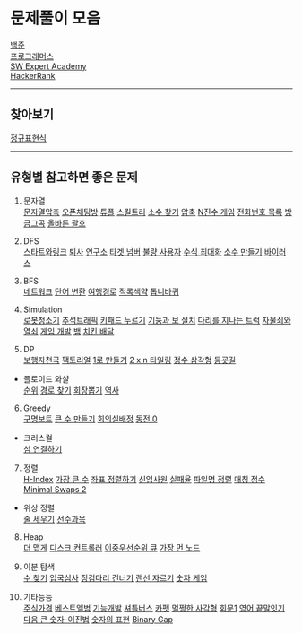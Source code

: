 # 문제풀이 모음

[백준](https://www.acmicpc.net/workbook/view/1152)      
[프로그래머스](https://programmers.co.kr/learn/challenges)   
[SW Expert Academy](https://swexpertacademy.com/main/main.do)     
[HackerRank](https://www.hackerrank.com/dashboard)

--------
## 찾아보기    
[정규표현식](https://github.com/kjsu0209/CodingTest/blob/master/note/regex.md)

--------    
## 유형별 참고하면 좋은 문제    

1. 문자열    
[문자열압축](https://github.com/kjsu0209/CodingTest/blob/master/programmers/p60057.java) 
[오픈채팅방](https://github.com/kjsu0209/CodingTest/blob/master/programmers/p42888.py) 
[튜플](https://github.com/kjsu0209/CodingTest/blob/master/programmers/p64065.py) 
[스킬트리](https://github.com/kjsu0209/CodingTest/blob/master/programmers/p49993.py) 
[소수 찾기](https://github.com/kjsu0209/CodingTest/blob/master/programmers/p42839.py) 
[압축](https://github.com/kjsu0209/CodingTest/blob/master/programmers/p17684.py) 
[N진수 게임](https://github.com/kjsu0209/CodingTest/blob/master/programmers/p17687.py) 
[전화번호 목록](https://github.com/kjsu0209/CodingTest/blob/master/programmers/p42577.py) 
[방금그곡](https://github.com/kjsu0209/CodingTest/blob/master/programmers/p17683.py) 
[올바른 괄호](https://github.com/kjsu0209/CodingTest/blob/master/programmers/p12909.py)
 
2. DFS       
[스타트와링크](https://github.com/kjsu0209/CodingTest/blob/master/baekjoon/b14889.java) 
[퇴사](https://github.com/kjsu0209/CodingTest/blob/master/baekjoon/b14501.java) 
[연구소](https://github.com/kjsu0209/CodingTest/blob/master/baekjoon/b14502.java) 
[타겟 넘버](https://github.com/kjsu0209/CodingTest/blob/master/programmers/p43165.py) 
[불량 사용자](https://github.com/kjsu0209/CodingTest/blob/master/programmers/p64064.py) 
[수식 최대화](https://github.com/kjsu0209/CodingTest/blob/master/programmers/p67257.py) 
[소수 만들기](https://github.com/kjsu0209/CodingTest/blob/master/programmers/p12977.py) 
[바이러스](https://github.com/kjsu0209/CodingTest/blob/master/baekjoon/b2606.py)

 
3. BFS     
[네트워크](https://github.com/kjsu0209/CodingTest/blob/master/programmers/p43162.py) 
[단어 변환](https://github.com/kjsu0209/CodingTest/blob/master/programmers/p43163.py) 
[여행경로](https://github.com/kjsu0209/CodingTest/blob/master/programmers/p43164.py) 
[적록색약](https://github.com/kjsu0209/CodingTest/blob/master/baekjoon/b10026.py) 
[톱니바퀴](https://github.com/kjsu0209/CodingTest/blob/master/baekjoon/b14891.py)

4. Simulation   
[로봇청소기](https://github.com/kjsu0209/CodingTest/blob/master/baekjoon/b14503.java) 
[추석트래픽](https://github.com/kjsu0209/CodingTest/blob/master/programmers/p17676.java) 
[키패드 누르기](https://github.com/kjsu0209/CodingTest/blob/master/programmers/p67256.py) 
[기둥과 보 설치](https://github.com/kjsu0209/CodingTest/blob/master/programmers/p60061.py) 
[다리를 지나는 트럭](https://github.com/kjsu0209/CodingTest/blob/master/programmers/p42583.py) 
[자물쇠와 열쇠](https://github.com/kjsu0209/CodingTest/blob/master/programmers/p60059.py) 
[게임 개발](https://github.com/kjsu0209/CodingTest/blob/master/etc/na_4-4.py) 
[뱀](https://github.com/kjsu0209/CodingTest/blob/master/baekjoon/b3190.py) 
[치킨 배달](https://github.com/kjsu0209/CodingTest/blob/master/baekjoon/b15686.py)


5. DP    
[보행자천국](https://github.com/kjsu0209/CodingTest/blob/master/programmers/p1832.java) 
[팩토리얼]()
[1로 만들기](https://github.com/kjsu0209/CodingTest/blob/master/baekjoon/b1463.py)
[2 x n 타일링](https://github.com/kjsu0209/CodingTest/blob/master/programmers/p12900.py) 
[정수 삼각형](https://github.com/kjsu0209/CodingTest/blob/master/baekjoon/b1932.py) 
[등굣길](https://github.com/kjsu0209/CodingTest/blob/master/programmers/p42898.py)

- 플로이드 와샬       
[순위](https://github.com/kjsu0209/CodingTest/blob/master/programmers/p49191.py) 
[경로 찾기](https://github.com/kjsu0209/CodingTest/blob/master/baekjoon/b11403.py) 
[회장뽑기](https://github.com/kjsu0209/CodingTest/blob/master/baekjoon/b2660.py) 
[역사](https://github.com/kjsu0209/CodingTest/blob/master/baekjoon/b1613.py)

6. Greedy      
[구명보트](https://github.com/kjsu0209/CodingTest/blob/master/programmers/p42885.py) 
[큰 수 만들기](https://github.com/kjsu0209/CodingTest/blob/master/programmers/p42883.py) 
[회의실배정](https://github.com/kjsu0209/CodingTest/blob/master/baekjoon/b1931.py) 
[동전 0](https://github.com/kjsu0209/CodingTest/blob/master/baekjoon/b11047.py) 
          
- 크러스컬          
[섬 연결하기](https://github.com/kjsu0209/CodingTest/blob/master/programmers/p42861.py)
     
7. 정렬       
[H-Index](https://github.com/kjsu0209/CodingTest/blob/master/programmers/p42747.py) 
[가장 큰 수](https://github.com/kjsu0209/CodingTest/blob/master/programmers/p42746.py) 
[좌표 정렬하기](https://github.com/kjsu0209/CodingTest/blob/master/baekjoon/b11650.py) 
[신입사원](https://github.com/kjsu0209/CodingTest/blob/master/baekjoon/b1946.py) 
[실패율](https://github.com/kjsu0209/CodingTest/blob/master/programmers/p42889.py) 
[파일명 정렬](https://github.com/kjsu0209/CodingTest/blob/master/programmers/p17686.py) 
[매칭 점수](https://github.com/kjsu0209/CodingTest/blob/master/programmers/p42893.py) 
[Minimal Swaps 2](https://github.com/kjsu0209/CodingTest/blob/master/hackerrank/minimal_swaps2.py)
           
* 위상 정렬      
[줄 세우기](https://github.com/kjsu0209/CodingTest/blob/master/baekjoon/b2252.py) 
[선수과목](https://github.com/kjsu0209/CodingTest/blob/master/baekjoon/b14567.py)

8. Heap       
[더 맵게](https://github.com/kjsu0209/CodingTest/blob/master/programmers/p42626.py) 
[디스크 컨트롤러](https://github.com/kjsu0209/CodingTest/blob/master/programmers/p42627.py) 
[이중우선순위 큐](https://github.com/kjsu0209/CodingTest/blob/master/programmers/p42628.py) 
[가장 먼 노드](https://github.com/kjsu0209/CodingTest/blob/master/programmers/p49189.py)

        
9. 이분 탐색           
[수 찾기](https://github.com/kjsu0209/CodingTest/blob/master/baekjoon/b1920.py) 
[입국심사](https://github.com/kjsu0209/CodingTest/blob/master/programmers/p43238.py) 
[징검다리 건너기](https://github.com/kjsu0209/CodingTest/blob/master/programmers/p64062.py) 
[랜선 자르기](https://github.com/kjsu0209/CodingTest/blob/master/baekjoon/b1654.py) 
[숫자 게임](https://github.com/kjsu0209/CodingTest/blob/master/programmers/p12987.py)


          
10. 기타등등     
[주식가격](https://github.com/kjsu0209/CodingTest/blob/master/programmers/p42584.py) 
[베스트앨범](https://github.com/kjsu0209/CodingTest/blob/master/programmers/p42579.py)
[기능개발](https://github.com/kjsu0209/CodingTest/blob/master/programmers/p41586.py) 
[셔틀버스](https://github.com/kjsu0209/CodingTest/blob/master/programmers/p17678.py) 
[카펫](https://github.com/kjsu0209/CodingTest/blob/master/programmers/p42842.py) 
[멀쩡한 사각형](https://github.com/kjsu0209/CodingTest/blob/master/programmers/p62048.py) 
[회문1](https://github.com/kjsu0209/CodingTest/blob/master/swexpert/s1215.py) 
[영어 끝말잇기](https://github.com/kjsu0209/CodingTest/blob/master/programmers/p12981.py) 
[다음 큰 숫자-이진법](https://github.com/kjsu0209/CodingTest/blob/master/programmers/p12911.py) 
[숫자의 표현](https://github.com/kjsu0209/CodingTest/blob/master/programmers/p12924.py) 
[Binary Gap](https://github.com/kjsu0209/CodingTest/blob/master/codility/1_binary_gap.py) 



